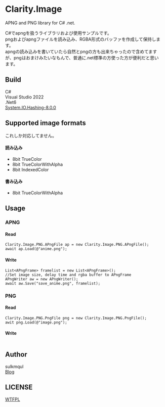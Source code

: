 # Clarity.Image
APNG and PNG library for C# .net.

C#でapngを扱うライブラリおよび使用サンプルです。  
pngおよびapngファイルを読み込み、RGBA形式のバッファを作成して保持します。  
apngの読み込みを書いていたら自然とpngの方も出来ちゃったので含めてますが、pngはおまけみたいなもんで、普通に.net標準の方使った方が便利だと思います。

## Build
C#  
Visual Studio 2022  
.Net6  
[System.IO.Hashing-8.0.0](https://www.nuget.org/packages/System.IO.Hashing/8.0.0)

## Supported image formats
これしか対応してません。
#### 読み込み
- 8bit TrueColor 
- 8bit TrueColorWithAlpha
- 8bit IndexedColor

#### 書み込み
- 8bit TrueColorWithAlpha


## Usage
### APNG
#### Read
```
Clarity.Image.PNG.APngFile ap = new Clarity.Image.PNG.APngFile();
await ap.Load(@"anime.png");
```
#### Write
```
List<APngFrame> framelist = new List<APngFrame>();
//Set image size, delay time and rgba buffer to APngFrame 
APngWriter aw = new APngWriter();
await aw.Save("save_anime.png", framelist);
```



### PNG
#### Read
```
Clarity.Image.PNG.PngFile png = new Clarity.Image.PNG.PngFile();
awit png.Load(@"image.png");
```

#### Write
```

```
#### 
## Author 
sulkmqul  
[Blog](http://blog.livedoor.jp/serialpath/)


## LICENSE
[WTFPL](http://www.wtfpl.net/)  

